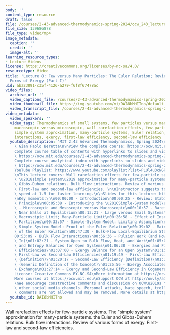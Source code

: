 ```yaml
---
body: ''
content_type: resource
draft: false
file: /courses/2-43-advanced-thermodynamics-spring-2024/ocw_243_lecture08_2024mar01_360p_16_9.mp4
file_size: 139686878
file_type: video/mp4
image_metadata:
  caption: ''
  credit: ''
  image-alt: ''
learning_resource_types:
- Lecture Videos
license: https://creativecommons.org/licenses/by-nc-sa/4.0/
resourcetype: Video
title: 'Lecture 8: Few versus Many Particles: The Euler Relation; Review of Various
  Forms of Exergy (Part I)'
uid: aba23891-c35f-4126-a279-f6f8f67478ac
video_files:
  archive_url: ''
  video_captions_file: /courses/2-43-advanced-thermodynamics-spring-2024/1ITWywgNSd6ybFeBpdD6V-hJPekC5d1J5_transcript.webvtt
  video_thumbnail_file: https://img.youtube.com/vi/DAI8bMHITno/default.jpg
  video_transcript_file: /courses/2-43-advanced-thermodynamics-spring-2024/1ITWywgNSd6ybFeBpdD6V-hJPekC5d1J5_transcript.pdf
video_metadata:
  video_speakers: ''
  video_tags: Thermodynamics of small systems, few particles versus many particles,
    macroscopic versus microscopic, wall rarefaction effects, few-particle systems,
    simple system approximation, many-particle systems, Euler relation, bulk flow
    interactions, exergy, first-law efficiency, second-law efficiency
  youtube_description: "MIT 2.43 Advanced Thermodynamics, Spring 2024\nInstructor:\
    \ Gian Paolo Beretta\n\nView the complete course: https://ocw.mit.edu/courses/2-43-advanced-thermodynamics-spring-2024/\n\
    Complete course table of contents with hyperlinks to slides and video timestamps:\
    \ https://ocw.mit.edu/courses/2-43-advanced-thermodynamics-spring-2024/resources/mit2_43_s24_toc_slides_pdf/\n\
    Complete course analytical index with hyperlinks to slides and video timestamps:\
    \ https://ocw.mit.edu/courses/2-43-advanced-thermodynamics-spring-2024/resources/mit2_43_s24_index_slides_pdf/\n\
    YouTube Playlist: https://www.youtube.com/playlist?list=PLUl4u3cNGP6309d0oJDiVo1CvxUQXJ2il\n\
    \nThis lecture covers: Wall rarefaction effects for few-particle systems. The\
    \ \u2018simple system\u2019 approximation for many-particle systems. Euler and\
    \ Gibbs-Duhem relations. Bulk flow interactions. Review of various forms of exergy.\
    \ First-law and second-law efficiencies. \n\nInstructor suggests to set viewing\
    \ speed at 1.5 for faster learning.\n\nSlides for this lecture: https://ocw.mit.edu/courses/2-43-advanced-thermodynamics-spring-2024/resources/mit2_43_s24_lec08_pdf/\n\
    \nKey moments:\n\n00:00:00 - Introduction\n00:00:25 - Review: Stability and LeChatelier-Braun\
    \ Principle\n00:05:38 - Introducing the \u201CSimple-System Model\u201D\n00:06:09\
    \ - Microscopic and Mesoscopic versus Macroscopic\n00:10:57 - Rarefaction Effects\
    \ Near Walls at Equilibrium\n00:13:21 - Large versus Small Systems\n00:14:32 -\
    \ Macroscipic Limit; Many-Particle Limit\n00:26:58 - Effect of Inserting and Removing\
    \ Partitions\n00:33:57 - Simple-System Model: Limiting Assumption\n00:37:17 -\
    \ Simple-System Model: Proof of the Euler Relation\n00:39:02 - Main Consequence\
    \ of the Euler Relation\n00:47:30 - Bulk-Flow Local-Equilibrium State Model\n\
    00:53:09 - Bulk Flow Interactions\n00:56:36 - Pulsion Work (and How Enthalpy Gets\
    \ In)\n01:02:21 - System Open to Bulk Flow, Heat, and Work\n01:05:04 - Mass, Energy\
    \ and Entropy Balances for Open Systems\n01:06:38 - Exergies and First and Second-Law\
    \ Efficiencies\n01:07:00 - Exergy Balance for an Open System\n01:15:33 - Review:\
    \ First-Law vs Second-Law Efficiencies\n01:19:49 - First-Law Efficiency or COP\
    \ (Definition)\n01:20:17 - Second-Law Efficiency (Definition)\n01:23:16 - Exergy\
    \ (Generic Definition of the Concept)\n01:25:56 - Exergy Associated with Heat\
    \ Exchange\n01:27:14 - Exergy and Second-Law Efficiency in Cogeneration\n\n\n\
    License: Creative Commons BY-NC-SA\nMore information at https://ocw.mit.edu/terms\n\
    More courses at https://ocw.mit.edu\nSupport OCW at http://ow.ly/a1If50zVRlQ\n\
    \nWe encourage constructive comments and discussion on OCW\u2019s YouTube and\
    \ other social media channels. Personal attacks, hate speech, trolling, and inappropriate\
    \ comments are not allowed and may be removed. More details at https://ocw.mit.edu/comments."
  youtube_id: DAI8bMHITno
---
```

Wall rarefaction effects for few-particle systems. The "simple system" approximation for many-particle systems. the Euler and Gibbs-Duhem relations. Bulk flow interactions. Review of various forms of exergy. First-law and second-law efficiencies.